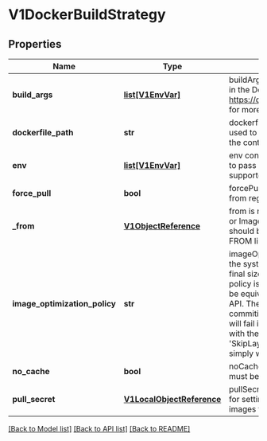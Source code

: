 # V1DockerBuildStrategy

## Properties
Name | Type | Description | Notes
------------ | ------------- | ------------- | -------------
**build_args** | [**list[V1EnvVar]**](V1EnvVar.md) | buildArgs contains build arguments that will be resolved in the Dockerfile.  See https://docs.docker.com/engine/reference/builder/#/arg for more details. | [optional] 
**dockerfile_path** | **str** | dockerfilePath is the path of the Dockerfile that will be used to build the Docker image, relative to the root of the context (contextDir). | [optional] 
**env** | [**list[V1EnvVar]**](V1EnvVar.md) | env contains additional environment variables you want to pass into a builder container. ValueFrom is not supported. | [optional] 
**force_pull** | **bool** | forcePull describes if the builder should pull the images from registry prior to building. | [optional] 
**_from** | [**V1ObjectReference**](V1ObjectReference.md) | from is reference to an DockerImage, ImageStreamTag, or ImageStreamImage from which the docker image should be pulled the resulting image will be used in the FROM line of the Dockerfile for this build. | [optional] 
**image_optimization_policy** | **str** | imageOptimizationPolicy describes what optimizations the system can use when building images to reduce the final size or time spent building the image. The default policy is &#39;None&#39; which means the final build image will be equivalent to an image created by the Docker build API. The experimental policy &#39;SkipLayers&#39; will avoid commiting new layers in between each image step, and will fail if the Dockerfile cannot provide compatibility with the &#39;None&#39; policy. An additional experimental policy &#39;SkipLayersAndWarn&#39; is the same as &#39;SkipLayers&#39; but simply warns if compatibility cannot be preserved. | [optional] 
**no_cache** | **bool** | noCache if set to true indicates that the docker build must be executed with the --no-cache&#x3D;true flag | [optional] 
**pull_secret** | [**V1LocalObjectReference**](V1LocalObjectReference.md) | pullSecret is the name of a Secret that would be used for setting up the authentication for pulling the Docker images from the private Docker registries | [optional] 

[[Back to Model list]](../README.md#documentation-for-models) [[Back to API list]](../README.md#documentation-for-api-endpoints) [[Back to README]](../README.md)


